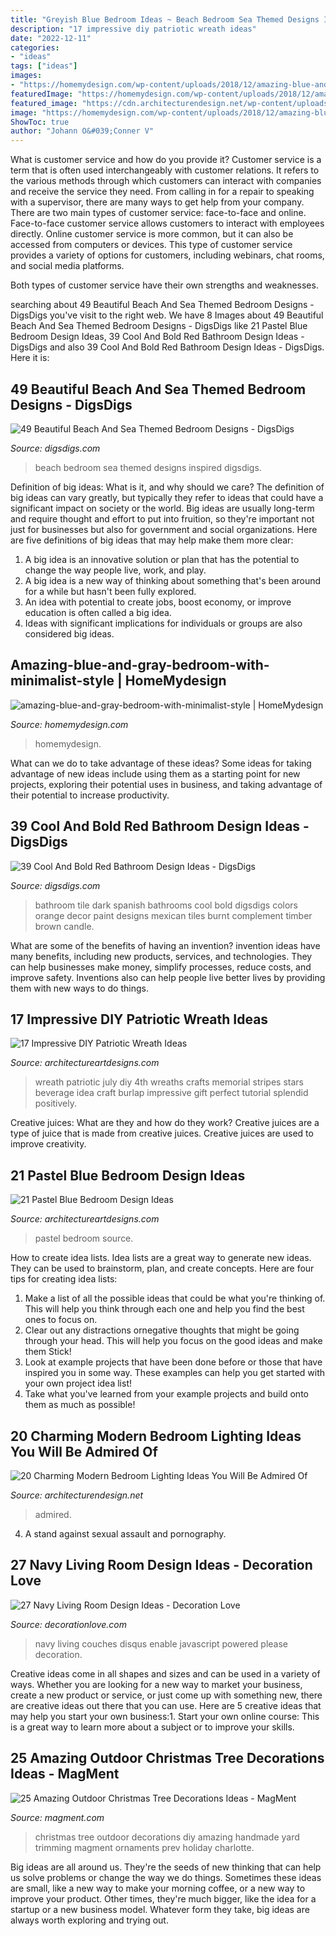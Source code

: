 ```yaml
---
title: "Greyish Blue Bedroom Ideas ~ Beach Bedroom Sea Themed Designs Inspired Digsdigs"
description: "17 impressive diy patriotic wreath ideas"
date: "2022-12-11"
categories:
- "ideas"
tags: ["ideas"]
images:
- "https://homemydesign.com/wp-content/uploads/2018/12/amazing-blue-and-gray-bedroom-with-minimalist-style.jpg"
featuredImage: "https://homemydesign.com/wp-content/uploads/2018/12/amazing-blue-and-gray-bedroom-with-minimalist-style.jpg"
featured_image: "https://cdn.architecturendesign.net/wp-content/uploads/2015/06/AD-Modern-Bedroom-Lighting-10.jpg"
image: "https://homemydesign.com/wp-content/uploads/2018/12/amazing-blue-and-gray-bedroom-with-minimalist-style.jpg"
ShowToc: true
author: "Johann O&#039;Conner V"
---
```



What is customer service and how do you provide it?
Customer service is a term that is often used interchangeably with customer relations. It refers to the various methods through which customers can interact with companies and receive the service they need. From calling in for a repair to speaking with a supervisor, there are many ways to get help from your company.
There are two main types of customer service: face-to-face and online. Face-to-face customer service allows customers to interact with employees directly. Online customer service is more common, but it can also be accessed from computers or devices. This type of customer service provides a variety of options for customers, including webinars, chat rooms, and social media platforms.

Both types of customer service have their own strengths and weaknesses.

	

		
searching about 49 Beautiful Beach And Sea Themed Bedroom Designs - DigsDigs you've visit to the right web. We have 8 Images about 49 Beautiful Beach And Sea Themed Bedroom Designs - DigsDigs like 21 Pastel Blue Bedroom Design Ideas, 39 Cool And Bold Red Bathroom Design Ideas - DigsDigs and also 39 Cool And Bold Red Bathroom Design Ideas - DigsDigs. Here it is:
		
    
## 49 Beautiful Beach And Sea Themed Bedroom Designs - DigsDigs

<img loading=lazy src="https://www.digsdigs.com/photos/beautiful-beach-and-sea-inspired-bedroom-designs-42.jpg" onerror="this.onerror=null;this.src='https://tse3.mm.bing.net/th?id=OIP.8NETX1E_WDDifJKXonSnlgHaKU&amp;pid=15.1';" alt="49 Beautiful Beach And Sea Themed Bedroom Designs - DigsDigs">

_Source: digsdigs.com_

>beach bedroom sea themed designs inspired digsdigs. 

	

Definition of big ideas: What is it, and why should we care?
The definition of big ideas can vary greatly, but typically they refer to ideas that could have a significant impact on society or the world. Big ideas are usually long-term and require thought and effort to put into fruition, so they're important not just for businesses but also for government and social organizations. Here are five definitions of big ideas that may help make them more clear:
1) A big idea is an innovative solution or plan that has the potential to change the way people live, work, and play.
2) A big idea is a new way of thinking about something that's been around for a while but hasn't been fully explored.
3) An idea with potential to create jobs, boost economy, or improve education is often called a big idea. 
4) Ideas with significant implications for individuals or groups are also considered big ideas.

    
## Amazing-blue-and-gray-bedroom-with-minimalist-style | HomeMydesign

<img loading=lazy src="https://homemydesign.com/wp-content/uploads/2018/12/amazing-blue-and-gray-bedroom-with-minimalist-style.jpg" onerror="this.onerror=null;this.src='https://tse4.mm.bing.net/th?id=OIP.8uDmBn-nc-04ovzVCxVoMQHaJ4&amp;pid=15.1';" alt="amazing-blue-and-gray-bedroom-with-minimalist-style | HomeMydesign">

_Source: homemydesign.com_

>homemydesign. 

	

What can we do to take advantage of these ideas?
Some ideas for taking advantage of new ideas include using them as a starting point for new projects, exploring their potential uses in business, and taking advantage of their potential to increase productivity.

    
## 39 Cool And Bold Red Bathroom Design Ideas - DigsDigs

<img loading=lazy src="http://www.digsdigs.com/photos/red-bathroom-design-ideas-27.jpg" onerror="this.onerror=null;this.src='https://tse4.mm.bing.net/th?id=OIP.raVCIgTiyF8Hy3evHeu-GAHaJ4&amp;pid=15.1';" alt="39 Cool And Bold Red Bathroom Design Ideas - DigsDigs">

_Source: digsdigs.com_

>bathroom tile dark spanish bathrooms cool bold digsdigs colors orange decor paint designs mexican tiles burnt complement timber brown candle. 

	

What are some of the benefits of having an invention?
invention ideas have many benefits, including new products, services, and technologies. They can help businesses make money, simplify processes, reduce costs, and improve safety. Inventions also can help people live better lives by providing them with new ways to do things.

    
## 17 Impressive DIY Patriotic Wreath Ideas

<img loading=lazy src="https://www.architectureartdesigns.com/wp-content/uploads/2015/06/223-630x882.jpg" onerror="this.onerror=null;this.src='https://tse1.mm.bing.net/th?id=OIP.t_mQ3qzgBIdzP7A_enkflQHaKX&amp;pid=15.1';" alt="17 Impressive DIY Patriotic Wreath Ideas">

_Source: architectureartdesigns.com_

>wreath patriotic july diy 4th wreaths crafts memorial stripes stars beverage idea craft burlap impressive gift perfect tutorial splendid positively. 

	

Creative juices: What are they and how do they work?
Creative juices are a type of juice that is made from creative juices. Creative juices are used to improve creativity.

    
## 21 Pastel Blue Bedroom Design Ideas

<img loading=lazy src="https://www.architectureartdesigns.com/wp-content/uploads/2015/05/1129-630x946.jpg" onerror="this.onerror=null;this.src='https://tse4.mm.bing.net/th?id=OIP.Rn-tAu55LZAXhiP_0NSGRAHaLH&amp;pid=15.1';" alt="21 Pastel Blue Bedroom Design Ideas">

_Source: architectureartdesigns.com_

>pastel bedroom source. 

	

How to create idea lists.
Idea lists are a great way to generate new ideas. They can be used to brainstorm, plan, and create concepts. Here are four tips for creating idea lists:
1. Make a list of all the possible ideas that could be what you're thinking of. This will help you think through each one and help you find the best ones to focus on.
2. Clear out any distractions ornegative thoughts that might be going through your head. This will help you focus on the good ideas and make them Stick!
3. Look at example projects that have been done before or those that have inspired you in some way. These examples can help you get started with your own project idea list!
4. Take what you've learned from your example projects and build onto them as much as possible!

    
## 20 Charming Modern Bedroom Lighting Ideas You Will Be Admired Of

<img loading=lazy src="https://cdn.architecturendesign.net/wp-content/uploads/2015/06/AD-Modern-Bedroom-Lighting-10.jpg" onerror="this.onerror=null;this.src='https://tse1.mm.bing.net/th?id=OIP.jlky8EqlsOnlg5aftWoxdQHaJ2&amp;pid=15.1';" alt="20 Charming Modern Bedroom Lighting Ideas You Will Be Admired Of">

_Source: architecturendesign.net_

>admired. 

	

4. A stand against sexual assault and pornography.

    
## 27 Navy Living Room Design Ideas - Decoration Love

<img loading=lazy src="http://www.decorationlove.com/wp-content/uploads/2016/09/Navy-Blue-Couches-Living-Room.jpg" onerror="this.onerror=null;this.src='https://tse3.mm.bing.net/th?id=OIP.R75sUmBNFUDW-ZOhiXgi7wHaLH&amp;pid=15.1';" alt="27 Navy Living Room Design Ideas - Decoration Love">

_Source: decorationlove.com_

>navy living couches disqus enable javascript powered please decoration. 

	

Creative ideas come in all shapes and sizes and can be used in a variety of ways. Whether you are looking for a new way to market your business, create a new product or service, or just come up with something new, there are creative ideas out there that you can use. Here are 5 creative ideas that may help you start your own business:1. Start your own online course: This is a great way to learn more about a subject or to improve your skills.

    
## 25 Amazing Outdoor Christmas Tree Decorations Ideas - MagMent

<img loading=lazy src="http://www.magment.com/wp-content/uploads/2016/10/DIY-Outdoor-Christmas-Tree-2.jpg" onerror="this.onerror=null;this.src='https://tse4.mm.bing.net/th?id=OIP.dQ9EU1ju-YuNlOg3-xusEQHaLI&amp;pid=15.1';" alt="25 Amazing Outdoor Christmas Tree Decorations Ideas - MagMent">

_Source: magment.com_

>christmas tree outdoor decorations diy amazing handmade yard trimming magment ornaments prev holiday charlotte. 

	

Big ideas are all around us. They're the seeds of new thinking that can help us solve problems or change the way we do things. Sometimes these ideas are small, like a new way to make your morning coffee, or a new way to improve your product. Other times, they're much bigger, like the idea for a startup or a new business model. Whatever form they take, big ideas are always worth exploring and trying out.

